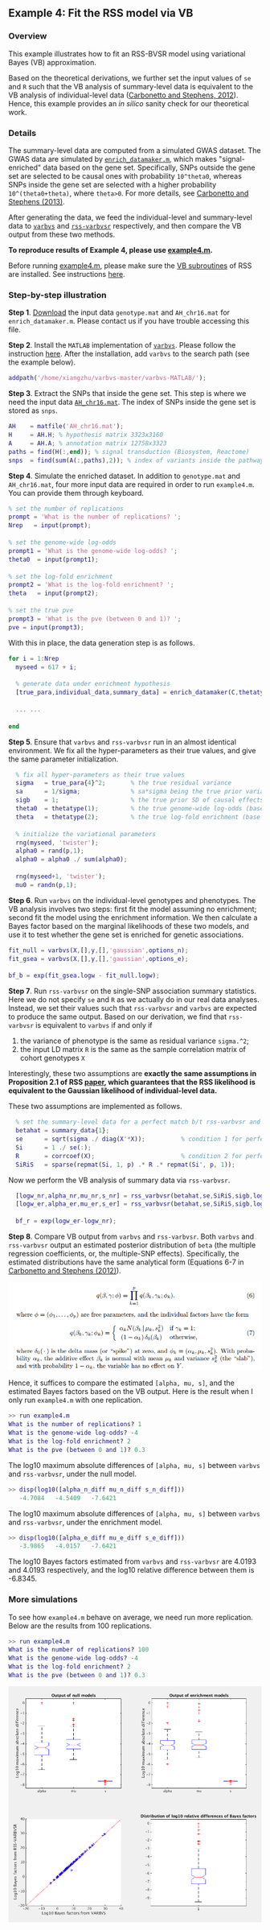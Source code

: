 ## Example 4: Fit the RSS model via VB

### Overview

This example illustrates how to fit an RSS-BVSR model using variational Bayes (VB) approximation. 

Based on the theoretical derivations, we further set the input values of `se` and `R` such that the VB analysis of summary-level data is equivalent to the VB analysis of individual-level data ([Carbonetto and Stephens, 2012](https://projecteuclid.org/euclid.ba/1339616726)). Hence, this example provides an *in silico* sanity check for our theoretical work. 

### Details

The summary-level data are computed from a simulated GWAS dataset. The GWAS data are simulated by [`enrich_datamaker.m`](https://github.com/stephenslab/rss/blob/master/misc/enrich_datamaker.m), which makes "signal-enriched" data based on the gene set. Specifically, SNPs outside the gene set are selected to be causal ones with probability `10^theta0`, whereas SNPs inside the gene set are selected with a higher probability `10^(theta0+theta)`, where `theta>0`. For more details, see [Carbonetto and Stephens (2013)](http://journals.plos.org/plosgenetics/article?id=10.1371%2Fjournal.pgen.1003770). 

After generating the data, we feed the individual-level and summary-level data to [`varbvs`](https://github.com/pcarbo/varbvs) and [`rss-varbvsr`](https://github.com/stephenslab/rss/tree/master/src_vb) respectively,
and then compare the VB output from these two methods.

**To reproduce results of Example 4, please use [example4.m](https://github.com/stephenslab/rss/blob/master/examples/example4.m).**

Before running [example4.m](https://github.com/stephenslab/rss/blob/master/examples/example4.m), please make sure the [VB subroutines](https://github.com/stephenslab/rss/tree/master/src_vb) of RSS are installed. See instructions [here](RSS-via-VB).

### Step-by-step illustration

**Step 1**. [Download](https://uchicago.box.com/v/example4) the input data `genotype.mat` and `AH_chr16.mat` for `enrich_datamaker.m`. Please contact us if you have trouble accessing this file.

**Step 2**. Install the `MATLAB` implementation of [`varbvs`](https://github.com/pcarbo/varbvs). Please follow the instruction [here](https://github.com/pcarbo/varbvs/tree/master/varbvs-MATLAB#large-scale-bayesian-variable-selection-for-matlab). After the installation, add `varbvs` to the search path (see the example below).
```matlab
addpath('/home/xiangzhu/varbvs-master/varbvs-MATLAB/');
```

**Step 3**. Extract the SNPs that inside the gene set. This step is where we need the input data [`AH_chr16.mat`](https://uchicago.box.com/v/example4). The index of SNPs inside the gene set is stored as `snps`.
```matlab
AH    = matfile('AH_chr16.mat');
H     = AH.H; % hypothesis matrix 3323x3160
A     = AH.A; % annotation matrix 12758x3323
paths = find(H(:,end)); % signal transduction (Biosystem, Reactome)
snps  = find(sum(A(:,paths),2)); % index of variants inside the pathway
```

**Step 4**. Simulate the enriched dataset. In addition to `genotype.mat` and `AH_chr16.mat`, four more input data are required in order to run `example4.m`. You can provide them through keyboard.

```matlab
% set the number of replications
prompt = 'What is the number of replications? ';
Nrep   = input(prompt);

% set the genome-wide log-odds 
prompt1 = 'What is the genome-wide log-odds? ';
theta0  = input(prompt1);

% set the log-fold enrichment
prompt2 = 'What is the log-fold enrichment? ';
theta   = input(prompt2);

% set the true pve
prompt3 = 'What is the pve (between 0 and 1)? ';
pve = input(prompt3);
``` 

With this in place, the data generation step is as follows.
```matlab
for i = 1:Nrep
  myseed = 617 + i;

  % generate data under enrichment hypothesis
  [true_para,individual_data,summary_data] = enrich_datamaker(C,thetatype,pve,myseed,snps);
  
  ... ...

end
```

**Step 5**. Ensure that `varbvs` and `rss-varbvsr` run in an almost identical environment. We fix all the hyper-parameters as their true values, and give the same parameter initialization.
```matlab
  % fix all hyper-parameters as their true values
  sigma   = true_para{4}^2;       % the true residual variance
  sa      = 1/sigma;              % sa*sigma being the true prior variance of causal effects
  sigb    = 1;                    % the true prior SD of causal effects 
  theta0  = thetatype(1);         % the true genome-wide log-odds (base 10)
  theta   = thetatype(2);         % the true log-fold enrichment (base 10)

  % initialize the variational parameters
  rng(myseed, 'twister');
  alpha0 = rand(p,1);
  alpha0 = alpha0 ./ sum(alpha0);

  rng(myseed+1, 'twister');
  mu0 = randn(p,1);
```

**Step 6**. Run `varbvs` on the individual-level genotypes and phenotypes. The VB analysis involves two steps: first fit the model assuming no enrichment; second fit the model using the enrichment information. We then calculate a Bayes factor based on the marginal likelihoods of these two models, and use it to test whether the gene set is enriched for genetic associations.
```matlab
fit_null = varbvs(X,[],y,[],'gaussian',options_n);
fit_gsea = varbvs(X,[],y,[],'gaussian',options_e);

bf_b = exp(fit_gsea.logw - fit_null.logw);
```

**Step 7**. Run `rss-varbvsr` on the single-SNP association summary statistics. Here we do not specify `se` and `R` as we actually do in our real data analyses. Instead, we set their values such that `rss-varbvsr` and `varbvs` are expected to produce the same output. Based on our derivation, we find that `rss-varbvsr` is equivalent to `varbvs` if and only if

1. the variance of phenotype is the same as residual variance `sigma.^2`;
2. the input LD matrix `R` is the same as the sample correlation matrix of cohort genotypes `X`

Interestingly, these two assumptions are **exactly the same assumptions in Proposition 2.1 of RSS [paper](https://doi.org/10.1101/042457), which guarantees that the RSS likelihood is equivalent to the Gaussian likelihood of individual-level data.**

These two assumptions are implemented as follows.
```matlab
  % set the summary-level data for a perfect match b/t rss-varbvsr and varbvs
  betahat = summary_data{1};
  se      = sqrt(sigma ./ diag(X'*X));          % condition 1 for perfect matching
  Si      = 1 ./ se(:);
  R       = corrcoef(X);                        % condition 2 for perfect matching
  SiRiS   = sparse(repmat(Si, 1, p) .* R .* repmat(Si', p, 1));
```

Now we perform the VB analysis of summary data via `rss-varbvsr`.
```matlab
  [logw_nr,alpha_nr,mu_nr,s_nr] = rss_varbvsr(betahat,se,SiRiS,sigb,logodds_n,options);
  [logw_er,alpha_er,mu_er,s_er] = rss_varbvsr(betahat,se,SiRiS,sigb,logodds_e,options);

  bf_r = exp(logw_er-logw_nr);
```
**Step 8**. Compare VB output from `varbvs` and `rss-varbvsr`. Both `varbvs` and `rss-varbvsr` output an estimated posterior distribution of `beta` (the multiple regression coefficients, or, the multiple-SNP effects). Specifically, the estimated distributions have the same analytical form (Equations 6-7 in [Carbonetto and Stephens (2012)](https://projecteuclid.org/euclid.ba/1339616726)).

![](images/varbvs_output.png)

Hence, it suffices to compare the estimated `[alpha, mu, s]`, and the estimated Bayes factors based on the VB output. Here is the result when I only run `example4.m` with one replication.
```matlab
>> run example4.m                           
What is the number of replications? 1
What is the genome-wide log-odds? -4
What is the log-fold enrichment? 2
What is the pve (between 0 and 1)? 0.3
```
The log10 maximum absolute differences of `[alpha, mu, s]` between `varbvs` and `rss-varbvsr`, under the null model.
```matlab
>> disp(log10([alpha_n_diff mu_n_diff s_n_diff]))
   -4.7084   -4.5409   -7.6421
``` 
The log10 maximum absolute differences of `[alpha, mu, s]` between `varbvs` and `rss-varbvsr`, under the enrichment model.
```matlab
>> disp(log10([alpha_e_diff mu_e_diff s_e_diff]))
   -3.9865   -4.0157   -7.6421
```

The log10 Bayes factors estimated from `varbvs` and `rss-varbvsr` are 4.0193 and 4.0193 respectively, and the log10 relative difference between them is -6.8345.

### More simulations

To see how `example4.m` behave on average, we need run more replication. Below are the results from 100 replications.
```matlab
>> run example4.m                           
What is the number of replications? 100
What is the genome-wide log-odds? -4
What is the log-fold enrichment? 2
What is the pve (between 0 and 1)? 0.3
``` 

![](images/rss_example4_rep100.png) 
